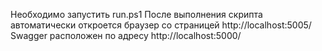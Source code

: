 Необходимо запустить run.ps1
После выполнения скрипта автоматически откроется браузер со страницей http://localhost:5005/
Swagger расположен по адресу http://localhost:5000/
